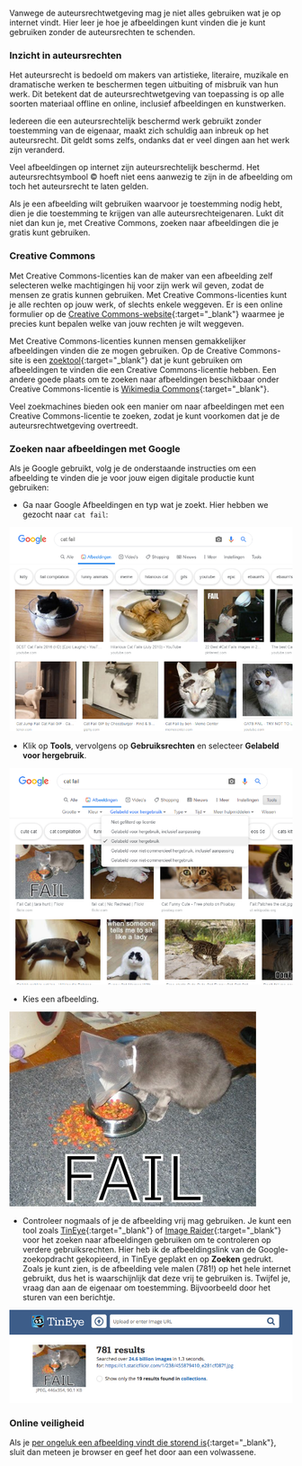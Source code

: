 Vanwege de auteursrechtwetgeving mag je niet alles gebruiken wat je op internet vindt. Hier leer je hoe je afbeeldingen kunt vinden die je kunt gebruiken zonder de auteursrechten te schenden.

### Inzicht in auteursrechten

Het auteursrecht is bedoeld om makers van artistieke, literaire, muzikale en dramatische werken te beschermen tegen uitbuiting of misbruik van hun werk. Dit betekent dat de auteursrechtwetgeving van toepassing is op alle soorten materiaal offline en online, inclusief afbeeldingen en kunstwerken.

Iedereen die een auteursrechtelijk beschermd werk gebruikt zonder toestemming van de eigenaar, maakt zich schuldig aan inbreuk op het auteursrecht. Dit geldt soms zelfs, ondanks dat er veel dingen aan het werk zijn veranderd.

Veel afbeeldingen op internet zijn auteursrechtelijk beschermd. Het auteursrechtsymbool © hoeft niet eens aanwezig te zijn in de afbeelding om toch het auteursrecht te laten gelden.

Als je een afbeelding wilt gebruiken waarvoor je toestemming nodig hebt, dien je die toestemming te krijgen van alle auteursrechteigenaren. Lukt dit niet dan kun je, met Creative Commons, zoeken naar afbeeldingen die je gratis kunt gebruiken.

### Creative Commons

Met Creative Commons-licenties kan de maker van een afbeelding zelf selecteren welke machtigingen hij voor zijn werk wil geven, zodat de mensen ze gratis kunnen gebruiken. Met Creative Commons-licenties kunt je alle rechten op jouw werk, of slechts enkele weggeven. Er is een online formulier op de [Creative Commons-website](https://creativecommons.org/){:target="_blank"} waarmee je precies kunt bepalen welke van jouw rechten je wilt weggeven.

Met Creative Commons-licenties kunnen mensen gemakkelijker afbeeldingen vinden die ze mogen gebruiken. Op de Creative Commons-site is een [zoektool](https://search.creativecommons.org/){:target="_blank"} dat je kunt gebruiken om afbeeldingen te vinden die een Creative Commons-licentie hebben. Een andere goede plaats om te zoeken naar afbeeldingen beschikbaar onder Creative Commons-licentie is [Wikimedia Commons](https://commons.wikimedia.org/wiki/Main_Page){:target="_blank"}.

Veel zoekmachines bieden ook een manier om naar afbeeldingen met een Creative Commons-licentie te zoeken, zodat je kunt voorkomen dat je de auteursrechtwetgeving overtreedt.

### Zoeken naar afbeeldingen met Google

Als je Google gebruikt, volg je de onderstaande instructies om een afbeelding te vinden die je voor jouw eigen digitale productie kunt gebruiken:

+ Ga naar Google Afbeeldingen en typ wat je zoekt. Hier hebben we gezocht naar `cat fail`:

![Cat Fail zoektocht](images/catfailsearch.png)

+ Klik op **Tools**, vervolgens op **Gebruiksrechten** en selecteer **Gelabeld voor hergebruik**.

![Gelabeld voor hergebruik](images/labeledforreuse.png)

+ Kies een afbeelding.

![Cat Fail](images/catfail.png)

+ Controleer nogmaals of je de afbeelding vrij mag gebruiken. Je kunt een tool zoals [TinEye](https://www.tineye.com/){:target="_blank"} of [Image Raider](https://www.imageraider.com/){:target="_blank"} voor het zoeken naar afbeeldingen gebruiken om te controleren op verdere gebruiksrechten. Hier heb ik de afbeeldingslink van de Google-zoekopdracht gekopieerd, in TinEye geplakt en op **Zoeken** gedrukt. Zoals je kunt zien, is de afbeelding vele malen (781!) op het hele internet gebruikt, dus het is waarschijnlijk dat deze vrij te gebruiken is. Twijfel je, vraag dan aan de eigenaar om toestemming. Bijvoorbeeld door het sturen van een berichtje.

![Omgekeerd zoeken](images/reversesearch.png)

### Online veiligheid

Als je [per ongeluk een afbeelding vindt die storend is](https://www.thinkuknow.co.uk/11_13/Need-advice/Things-you-see-online/){:target="_blank"}, sluit dan meteen je browser en geef het door aan een volwassene.